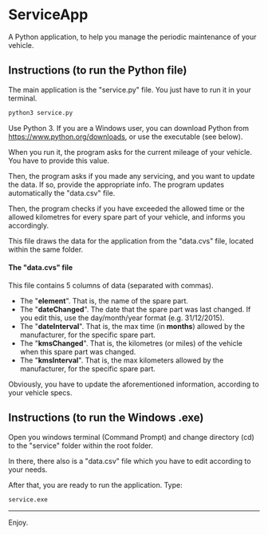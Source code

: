 # ServiceApp
A Python application, to help you manage the periodic maintenance of your vehicle.

## Instructions (to run the Python file)
The main application is the "service.py" file. You just have to run it in your terminal.

```bash
python3 service.py
```

Use Python 3. If you are a Windows user, you can download Python from https://www.python.org/downloads, or use the executable (see below).

When you run it, the program asks for the current mileage of your vehicle. You have to provide this value.

Then, the program asks if you made any servicing, and you want to update the data. If so, provide the appropriate info. The program updates automatically the "data.csv" file.

Then, the program checks if you have exceeded the allowed time or the allowed kilometres for every spare part of your vehicle, and informs you accordingly.

This file draws the data for the application from the "data.cvs" file, located within the same folder.

#### The "data.cvs" file

 This file contains 5 columns of data (separated with commas).

 - The "**element**". That is, the name of the spare part.
 - The "**dateChanged**". The date that the spare part was last changed. If you edit this, use the day/month/year format (e.g. 31/12/2015).
 - The "**dateInterval**". That is, the max time (in **months**) allowed by the manufacturer, for the specific spare part.
 - The "**kmsChanged**". That is, the kilometres (or miles) of the vehicle when this spare part was changed.
 - The "**kmsInterval**". That is, the max kilometers allowed by the manufacturer, for the specific spare part.

Obviously, you have to update the aforementioned information, according to your vehicle specs.


## Instructions (to run the Windows .exe)
Open you windows terminal (Command Prompt) and change directory (cd) to the "service" folder within the root folder.

In there, there also is a "data.csv" file which you have to edit according to your needs.

After that, you are ready to run the application. Type:

```bash
service.exe
```
___

Enjoy.


